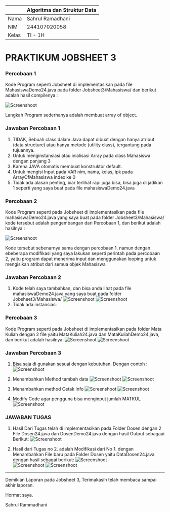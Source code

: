 |  | Algoritma dan Struktur Data |
|--|--|
| Nama |  Sahrul Ramadhani|
| NIM |  244107020058|
| Kelas | TI - 1H |

# PRAKTIKUM JOBSHEET 3

### Percobaan 1
Kode Program seperti Jobsheet di implementasikan pada file MahasiswaDemo24.java pada folder Jobsheet3/Mahasiswa/
dan berikut adalah hasil compilenya :


![Screenshoot](img/p1.png)

Langkah Program sederhanya adalah membuat array of object.

### Jawaban Percobaan 1
1. TIDAK, Sebuah class dalam Java dapat dibuat dengan hanya atribut (data structure) atau hanya metode (utility class), tergantung pada tujuannya.
2. Untuk menginstansiasi atau inialisasi Array pada class Mahasiswa dengan panjang 3
3. Karena JAVA otomatis membuat konstruktor default.
4. Untuk mengisi Input pada VAR nim, nama, kelas, ipk pada ArrayOfMahasiswa index ke 0
5. Tidak ada alasan penting, biar terlihat rapi juga bisa, bisa juga di jadikan 1 seperti yang saya buat pada file mahasiswaDemo24.java


### Percobaan 2
Kode Program seperti pada Jobsheet di implementasikan pada file mahasiswaDemo24.java yang saya buat pada folder Jobsheet3/Mahasiswa/ kode tersebut adalah pengembangan dari Percobaan 1, dan berikut adalah hasilnya :

![Screenshoot](img/p2.png)

Kode tersebut sebenarnya sama dengan percobaan 1, namun dengan ebeberapa modifikasi yang saya lakukan seperti perintah pada percobaan 2, yaitu program dapat menerima input dan menggunakan looping untuk mengisikan atribut dari semua objek Mahasiswa

### Jawaban Percobaan 2
1. Kode telah saya tambahkan, dan bisa anda lihat pada file mahasiswaDemo24.java yang saya buat pada folder Jobsheet3/Mahasiswa/
![Screenshoot](img/s3p2.png)
![Screenshoot](img/s3p2a.png)
2. Tidak ada instansiasi

### Percobaan 3
Kode Program seperti pada Jobsheet di implementasikan pada folder Mata Kuliah dengan 2 file yaitu MataKuliah24.java dan MataKuliahDemo24.java, dan berikut adalah hasilnya:
![Screenshoot](img/p3a.png)
![Screenshoot](img/p3b.png)

### Jawaban Percobaan 3

1. Bisa saja di gunakan sesuai dengan kebutuhan. Dengan contoh :
![Screenshoot](img/p3s1.png)

2. Menambahkan Method tambah data
![Screenshoot](img/s1p3.png)
![Screenshoot](img/s1p3a.png)

3. Menambahkan method Cetak Info
![Screenshoot](img/s2p3.png)
![Screenshoot](img/s2p3a.png)

4. Modify Code agar pengguna bisa menginput jumlah MATKUL
![Screenshoot](img/s5p3.png)

### JAWABAN TUGAS

1.  Hasil Dari Tugas telah di implementasikan pada Folder Dosen dengan 2 File Dosen24.java dan DosenDemo24.java dengan hasil Output sebagaai Berikut:
![Screenshoot](img/jawaban1.png)

2. Hasil dari Tugas no 2. adalah Modifikasi dari No 1. dengan Menambahkan File baru pada Folder Dosen yaitu DataDosen24.java dengan hasil sebagai berikut:
![Screenshoot](img/t2a.png)  
![Screenshoot](img/t2b.png)
![Screenshoot](img/t2c.png)    

---

Demikian Laporan pada Jobsheet 3, Terimakasih telah membaca sampai akhir laporan.

Hormat saya.

Sahrul Rammadhani